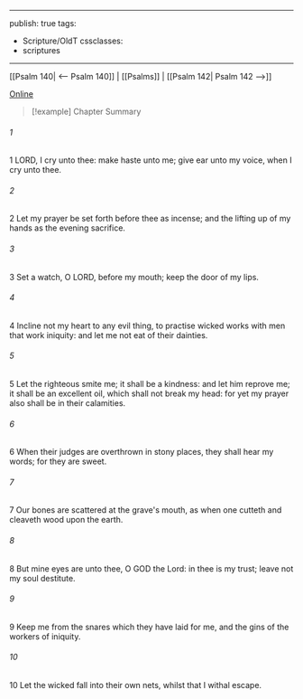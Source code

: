 

---
publish: true
tags:
  - Scripture/OldT
cssclasses:
  - scriptures
---
[[Psalm 140| <-- Psalm 140]] | [[Psalms]] | [[Psalm 142| Psalm 142 -->]]

[Online](https://churchofjesuschrist.org/study/scriptures/ot/ps/141?lang=eng)

>[!example] Chapter Summary
>
###### 1
1 LORD, I cry unto thee: make haste unto me; give ear unto my voice, when I cry unto thee.
###### 2
2 Let my prayer be set forth before thee as incense; and the lifting up of my hands as the evening sacrifice.
###### 3
3 Set a watch, O LORD, before my mouth; keep the door of my lips.
###### 4
4 Incline not my heart to any evil thing, to practise wicked works with men that work iniquity: and let me not eat of their dainties.
###### 5
5 Let the righteous smite me; it shall be a kindness: and let him reprove me; it shall be an excellent oil, which shall not break my head: for yet my prayer also shall be in their calamities.
###### 6
6 When their judges are overthrown in stony places, they shall hear my words; for they are sweet.
###### 7
7 Our bones are scattered at the grave's mouth, as when one cutteth and cleaveth wood upon the earth.
###### 8
8 But mine eyes are unto thee, O GOD the Lord: in thee is my trust; leave not my soul destitute.
###### 9
9 Keep me from the snares which they have laid for me, and the gins of the workers of iniquity.
###### 10
10 Let the wicked fall into their own nets, whilst that I withal escape.



